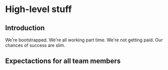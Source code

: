 

# High-level stuff
## Introduction
We're bootstrapped. We're all working part time. We're not getting paid. Our chances of success are slim. 



## Expectactions for all team members
<!--stackedit_data:
eyJoaXN0b3J5IjpbODUyMTkyOTM0XX0=
-->
